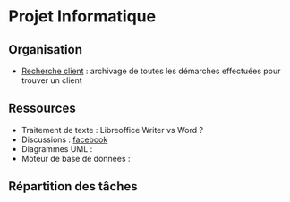 # Projet Informatique

## Organisation
* [Recherche client](https://github.com/projetinformatique/recherche-client) : archivage de toutes les démarches effectuées pour trouver un client

## Ressources
* Traitement de texte : Libreoffice Writer vs Word ?
* Discussions : [facebook](https://www.facebook.com/groups/486236461549972)
* Diagrammes UML : 
* Moteur de base de données :

## Répartition des tâches

